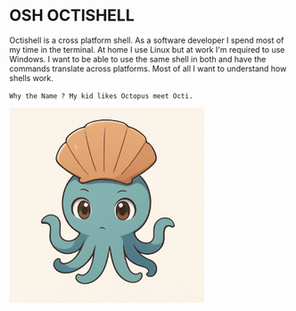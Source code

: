 # OSH OCTISHELL

Octishell is a cross platform shell. As a software developer I spend most of my time in the terminal. At home I use Linux but at work I'm required to use Windows. I want to be able to use the same shell in both and have the commands translate across platforms. Most of all I want to understand how shells work.

`Why the Name ? My kid likes Octopus meet Octi.`

<img src="/assets/osha.png" width="350" height="350">
